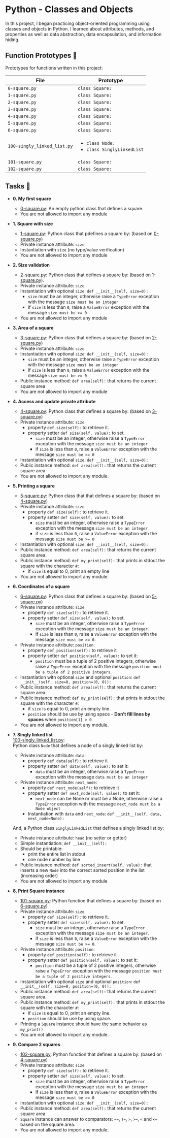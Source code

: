 # Python - Classes and Objects
In this project, I began practicing object-oriented programming using classes and objects in Python. I learned about attributes, methods, and properties as well as data abstraction, data encapsulation, and information hiding.


## Function Prototypes :floppy_disk:

Prototypes for functions written in this project:

| File                           | Prototype                                                                                                 |
| ------------------------------ | --------------------------------------------------------------------------------------------------------- |
| `0-square.py`    | `class Square:`                                                                    |
| `1-square.py`          | `class Square:`                                                           |
| `2-square.py`                | `class Square:`                                                                               |
| `3-square.py`         | `class Square:`                                                                      |
| `4-square.py`      | `class Square:`                                                                   |
| `5-square.py`             | `class Square:`                                                                          |
| `6-square.py` | `class Square:`                                                              |
| `100-singly_linked_list.py`        | <ul><li>`class Node:`</li><li>`class SinglyLinkedList`</li></ul>                                                                         |
| `101-square.py`     | `class Square:`                                                                       |
| `102-square.py`        | `class Square:`                                                                |

## Tasks :page_with_curl:

* **0. My first square**
  * [0-square.py](./0-square.py): An empty python class that defines a square.
  * You are not allowed to import any module

* **1. Square with size**
  * [1-square.py](./1-square.py): Python class that pdefines a square by: (based on [0-square.py](./0-square.py))
  * Private instance attribute: `size`
  * Instantiation with `size` (no type/value verification)
  * You are not allowed to import any module

* **2. Size validation**
  * [2-square.py](./2-square.py): Python class that defines a square by: (based on [1-square.py](./1-square.py)).
  * Private instance attribute: `size`
  * Instantiation with optional `size`: `def __init__(self, size=0):`
    * `size` must be an integer, otherwise raise a `TypeError` exception with the message `size must be an integer`
    * if `size` is less than `0`, raise a `ValueError` exception with the message `size must be >= 0`
  * You are not allowed to import any module



* **3. Area of a square**
  * [3-square.py](./3-square.py): Python class that defines a square by: (based on [2-square.py](./2-square.py))
  * Private instance attribute: `size`
  * Instantiation with optional `size`: `def __init__(self, size=0):`
    * `size` must be an integer, otherwise raise a `TypeError` exception with the message `size must be an integer`
    * if `size` is less than `0`, raise a `ValueError` exception with the message `size must be >= 0`
  * Public instance method: `def area(self):` that returns the current square area
  * You are not allowed to import any module

* **4. Access and update private attribute**
  * [4-square.py](./4-square.py): Python class that defines a square by: (based on [3-square.py](./3-square.py))
  * Private instance attribute: `size`
    * property `def size(self):` to retrieve it.
    * property setter `def size(self, value):` to set.
      * `size` must be an integer, otherwise raise a `TypeError` exception with the message `size must be an integer`
      * if `size` is less than `0`, raise a `ValueError` exception with the message `size must be >= 0`
  * Instantiation with optional `size`: `def __init__(self, size=0):`
  * Public instance method: `def area(self):` that returns the current square area
  * You are not allowed to import any module.

* **5. Printing a square**
  * [5-square.py](./5-square.py): Python class that that defines a square by: (based on [4-square.py](./4-square.py))
  * Private instance attribute: `size`
    * property `def size(self):` to retrieve it.
    * property setter `def size(self, value):` to set.
      * `size` must be an integer, otherwise raise a `TypeError` exception with the message `size must be an integer`
      * if `size` is less than `0`, raise a `ValueError` exception with the message `size must be >= 0`
  * Instantiation with optional `size`: `def __init__(self, size=0):`
  * Public instance method: `def area(self):` that returns the current square area.
  * Public instance method: `def my_print(self):` that prints in stdout the square with the character `#`:
    * if `size` is equal to 0, print an empty line
  * You are not allowed to import any module.

* **6. Coordinates of a square**
  * [6-square.py](./6-square.py): Python class that
  defines a square by: (based on [5-square.py](./5-square.py))
  * Private instance attribute: `size`
    * property `def size(self):` to retrieve it.
    * property setter `def size(self, value):` to set.
      * `size` must be an integer, otherwise raise a `TypeError` exception with the message `size must be an integer`.
      * if `size` is less than `0`, raise a `ValueError` exception with the message `size must be >= 0`.
  * Private instance attribute: `position`:
    * property `def position(self):` to retrieve it
    * property setter `def position(self, value):` to set it:
      * `position` must be a tuple of 2 positive integers, otherwise raise a `TypeError` exception with the message `position must be a tuple of 2 positive integers`.
  * Instantiation with optional `size` and optional `position`: `def __init__(self, size=0, position=(0, 0)):`
  * Public instance method: `def area(self):` that returns the current square area.
  * Public instance method: `def my_print(self):` that prints in stdout the square with the character `#`:
    * if `size` is equal to 0, print an empty line.
    * `position` should be use by using space - **Don’t fill lines by spaces** when `position[1] > 0`
  * You are not allowed to import any module.

* **7. Singly linked list**  
  [100-singly_linked_list.py](./100-singly_linked_list.py):  
  Python class `Node` that defines a node of a singly linked list by:
  * Private instance attribute: `data`:
    * property `def data(self):` to retrieve it
    * property setter `def data(self, value):` to set it:
      * `data` must be an integer, otherwise raise a `TypeError` exception with the message `data must be an integer`
  * Private instance attribute: `next_node`:
      * property `def next_node(self):` to retrieve it
      * property setter `def next_node(self, value):` to set it:
        * `next_node` can be None or must be a Node, otherwise raise a `TypeError` exception with the message `next_node must be a Node object`
    * Instantiation with `data` and `next_node`: `def __init__(self, data, next_node=None):`

   And, a Python class `SinglyLinkedList` that defines a singly linked list by:  
  * Private instance attribute: `head` (no setter or getter)
  * Simple instantiation: `def __init__(self):`
  * Should be printable:
    * print the entire list in stdout
    * one node number by line
  * Public instance method: `def sorted_insert(self, value):` that inserts a new `Node` into the correct sorted position in the list (increasing order)
  * You are not allowed to import any module

* **8. Print Square instance**
  * [101-square.py](./101-square.py): Python function that defines a square by: (based on [6-square.py](./6-square.py))
  * Private instance attribute: `size`
    * property `def size(self):` to retrieve it.
    * property setter `def size(self, value):` to set.
      * `size` must be an integer, otherwise raise a `TypeError` exception with the message `size must be an integer`.
      * if `size` is less than `0`, raise a `ValueError` exception with the message `size must be >= 0`.
  * Private instance attribute: `position`:
    * property `def position(self):` to retrieve it
    * property setter `def position(self, value):` to set it:
      * `position` must be a tuple of 2 positive integers, otherwise raise a `TypeError` exception with the message `position must be a tuple of 2 positive integers`.
  * Instantiation with optional `size` and optional `position`: `def __init__(self, size=0, position=(0, 0)):`
  * Public instance method: `def area(self):` that returns the current square area.
  * Public instance method: `def my_print(self):` that prints in stdout the square with the character `#`:
    * if `size` is equal to 0, print an empty line.
    * `position` should be use by using space.
  * Printing a `Square` instance should have the same behavior as `my_print()` 
  * You are not allowed to import any module.

* **9. Compare 2 squares**
  * [102-square.py](./102-square.py): Python function that defines a square by: (based on [4-square.py](./4-square.py))
  * Private instance attribute: `size`
    * property `def size(self):` to retrieve it.
    * property setter `def size(self, value):` to set.
      * `size` must be an integer, otherwise raise a `TypeError` exception with the message `size must be an integer`
      * if `size` is less than `0`, raise a `ValueError` exception with the message `size must be >= 0`
  * Instantiation with optional `size`: `def __init__(self, size=0):`
  * Public instance method: `def area(self):` that returns the current square area.
  * `Square` instance can answer to comparators: `==`, `!=`, `>`, `>=`, `<` and `<=` based on the square area.
  * You are not allowed to import any module.
